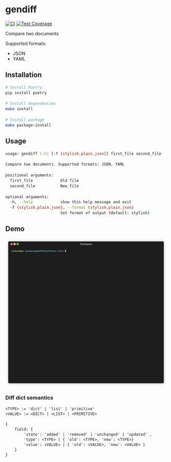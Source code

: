 # gendiff

[![CI](https://github.com/justpwned/python-project-lvl2/actions/workflows/ci.yml/badge.svg)](https://github.com/justpwned/python-project-lvl2/actions/workflows/ci.yml)
[![Test Coverage](https://api.codeclimate.com/v1/badges/22860139a1566276afc0/test_coverage)](https://codeclimate.com/github/justpwned/python-project-lvl2/test_coverage)

Compare two documents

Supported formats:

- JSON
- YAML

## Installation

```bash
# Install Poetry
pip install poetry

# Install dependencies
make install

# Install package
make package-install
```

## Usage

```bash
usage: gendiff [-h] [-f {stylish,plain,json}] first_file second_file

Compare two documents. Supported formats: JSON, YAML

positional arguments:
  first_file            Old file
  second_file           New file

optional arguments:
  -h, --help            show this help message and exit
  -f {stylish,plain,json}, --format {stylish,plain,json}
                        Set format of output (default: stylish)
```

## Demo

![Demo gif](tests/fixtures/render1635726863142.gif)

### Diff dict semantics

    <TYPE> := 'dict' | 'list' | 'primitive'
    <VALUE> := <DICT> | <LIST> | <PRIMITIVE>

    {
        field: {
            'state': 'added' | 'removed' | 'unchanged' | 'updated' ,
            'type': <TYPE> | { 'old': <TYPE>, 'new': <TYPE>}
            'value': <VALUE> | { 'old': <VALUE>, 'new': <VALUE> }
        }
    }